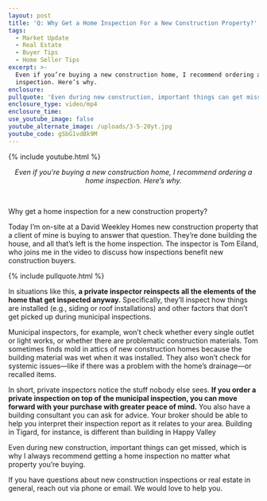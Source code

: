 ```yaml
---
layout: post
title: 'Q: Why Get a Home Inspection For a New Construction Property?'
tags:
  - Market Update
  - Real Estate
  - Buyer Tips
  - Home Seller Tips
excerpt: >-
  Even if you’re buying a new construction home, I recommend ordering a home
  inspection. Here’s why.
enclosure:
pullquote: 'Even during new construction, important things can get missed.'
enclosure_type: video/mp4
enclosure_time:
use_youtube_image: false
youtube_alternate_image: /uploads/3-5-20yt.jpg
youtube_code: gSbG1vdBk9M
---
```


{% include youtube.html %}

<center><em>Even if you&rsquo;re buying a new construction home, I recommend ordering a home inspection. Here&rsquo;s why.</em></center>

&nbsp;

Why get a home inspection for a new construction property?&nbsp;

Today I’m on-site at a David Weekley Homes new construction property that a client of mine is buying to answer that question. They’re done building the house, and all that’s left is the home inspection. The inspector is Tom Eiland, who joins me in the video to discuss how inspections benefit new construction buyers.&nbsp;

{% include pullquote.html %}

In situations like this, **a private inspector reinspects all the elements of the home that get inspected anyway.** Specifically, they’ll inspect how things are installed (e.g., siding or roof installations) and other factors that don’t get picked up during municipal inspections.&nbsp;

Municipal inspectors, for example, won’t check whether every single outlet or light works, or whether there are problematic construction materials. Tom sometimes finds mold in attics of new construction homes because the building material was wet when it was installed. They also won’t check for systemic issues—like if there was a problem with the home’s drainage—or recalled items.

In short, private inspectors notice the stuff nobody else sees. **If you order a private inspection on top of the municipal inspection, you can move forward with your purchase with greater peace of mind.** You also have a building consultant you can ask for advice. Your broker should be able to help you interpret their inspection report as it relates to your area. Building in Tigard, for instance, is different than building in Happy Valley&nbsp;

Even during new construction, important things can get missed, which is why I always recommend getting a home inspection no matter what property you’re buying.

If you have questions about new construction inspections or real estate in general, reach out via phone or email. We would love to help you.